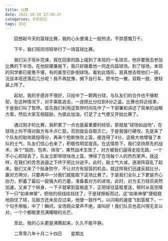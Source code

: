 ```yaml
---
title: 比赛
date: 2021-10-20 23:30:37
categories: 子的日记
tags: 日记
---
```


&emsp;&emsp;回想起今天的篮球比赛，我的心头便涌上一股热流，不禁感慨万千。

&emsp;&emsp;下午，我们班同邻班举行了一场篮球比赛。

&emsp;&emsp;我们尖子班补完课，我在回家的路上碰到了本班的一名球员，他非要我去参加比赛的下半场，在他软硬兼施下，我只好跟着他一同走向篮球场。到了球场，本班的同学都已疲惫不堪，有的甚至已卧倒球场。看到此情形，我真想去帮他们一把，况且本班还落后几分呢！我不再犹豫，搁下自行车，把书包一撇，双鞋一脱，便轻装上阵了。
<!--more-->
&emsp;&emsp;起初，我的手感并不很好，只投中了一颗两分球，与队友们的合作也不够默契，在这种情况下，对手乘胜追击，一连把比分拉到8分之遥。比赛也将近结束，于是我们叫了暂停。首先我们利用这暂停时间先作了一下部署和讲述了简单的战略方案，然后大家互相鼓励，为彼此加油，打足了士气便又开始比赛了。

&emsp;&emsp;通过刚才的比赛，我积累了一点也是最重要的经验，那就是“球场如战场”，在球场上你不得对敌方有半点仁慈，否则就会自取灭亡。于是我强行硬攻，先是来了个队友的助攻跳投得分，再来个抢断快攻上篮，接连得了4分，这极大地增强了本队的士气，队友们信心也来了，积极性明显提高。在这情势下，我们坚持原先的战术，来个“贴防、包夹、快攻”，果然战术生效了，对方被我们逼得走投无路，一个不小心把球丢了，队友立即带球快攻上篮，博得了在场每个人的热烈掌声。就这样，在我们的苦苦追逼之下终于把比分追平。此时，敌士气大减，逐渐阵容乱了起来。我们又来了个贴身防守，不让对方有投篮的机会。就这样我们迅速反超比分，赢对方两分，只要再中一分我们就能取下这场比赛了。于是我们全队上下更是齐心协力，积蓄了最后一股强大的力量，准备着对方的进攻。此时，对方主力球员突然加速，又来了个转身，一下子就窜到篮板底下，正把球往篮框里送，顿时从高空降下一只“如来神掌”，把他的视线给挡住了，于是球擦板而过，这“如来神掌”便稳稳地抱住了球，见敌方还未反应过来，他便一鼓作气，以闪电的速度飞到篮框下，一个勾手擦板，中了！瞬间，全场观众掌声不绝，直叫好！我们队员也高兴得无言以对，一个个都眼里充满耀眼的光芒。

&emsp;&emsp;至此，我的心头更是沸腾起来，久久不能平静。

&emsp;&emsp;二零零八年十月二十四日&emsp;&emsp;星期五
